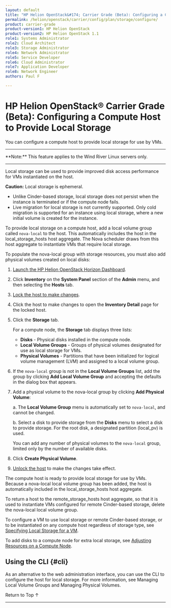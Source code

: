 ```yaml
---
layout: default
title: "HP Helion OpenStack&#174; Carrier Grade (Beta): Configuring a Compute Host to Provide Local Storage"
permalink: /helion/openstack/carrier/config/plan/storage/configure/
product: carrier-grade
product-version1: HP Helion OpenStack
product-version2: HP Helion OpenStack 1.1
role1: Systems Administrator 
role2: Cloud Architect 
role3: Storage Administrator 
role4: Network Administrator 
role5: Service Developer 
role6: Cloud Administrator 
role7: Application Developer 
role8: Network Engineer 
authors: Paul F

---
```

<!--UNDER REVISION-->

<script>

function PageRefresh {
onLoad="window.refresh"
}

PageRefresh();

</script>

<!-- <p style="font-size: small;"> <a href="/helion/openstack/carrier/services/imaging/overview/">&#9664; PREV</a> | <a href="/helion/openstack/carrier/services/overview/">&#9650; UP</a> | <a href="/helion/openstack/carrier/services/object/overview/"> NEXT &#9654</a> </p> -->

# HP Helion OpenStack&#174; Carrier Grade (Beta): Configuring a Compute Host to Provide Local Storage
<!-- From the Titanium Server Admin Guide -->

You can configure a compute host to provide local storage for use by VMs.

<hr>
**Note:** This feature applies to the Wind River Linux servers only.
<hr>

Local storage can be used to provide improved disk access performance for VMs instantiated on the host.

**Caution:** Local storage is ephemeral.

* Unlike Cinder-based storage, local storage does not persist when the instance is terminated or if the compute node fails.
* Live migration for local storage is not currently supported. Only cold migration is supported for an instance using local storage, where a new initial volume is created for the instance.

To provide local storage on a compute host, add a local volume group called `nova-local` to the host. This automatically includes the host in the local_storage_hosts host aggregate. The Nova scheduler draws from this host aggregate to instantiate VMs that require local storage.

To populate the nova-local group with storage resources, you must also add physical volumes created on local disks:

1. [Launch the HP Helion OpenStack Horizon Dashboard](/helion/openstack/carrier/dashboard/login/).

2. Click **Inventory** on the **System Panel** section of the **Admin** menu, and then selecting the **Hosts** tab. 

3. [Lock the host to make changes](/helion/openstack/carrier/admin/host/management/inventory/lock/).

4. Click the host to make changes to open the **Inventory Detail** page for the locked host.

5. Click the **Storage** tab.

	For a compute node, the **Storage** tab displays three lists:

	* **Disks** -  Physical disks installed in the compute node.
	* **Local Volume Groups** - Groups of physical volumes designated for use as local storage for VMs.
	* **Physical Volumes** - Partitions that have been initialized for logical volume management (LVM) and assigned to a local volume group.

6. If the `nova-local` group is not in the **Local Volume Groups** list, add the group by clicking **Add Local Volume Group** and accepting the defaults in the dialog box that appears.

7. Add a physical volume to the nova-local group by clicking **Add Physical Volume**: 

	a. The **Local Volume Group** menu is automatically set to `nova-local`, and cannot be changed.

	b. Select a disk to provide storage from the **Disks** menu to select a disk to provide storage. For the root disk, a designated partition (local_pv) is used.

	You can add any number of physical volumes to the `nova-local` group, limited only by the number of available disks.

8. Click **Create Physical Volume**.

9. [Unlock the host](/helion/openstack/carrier/admin/host/management/inventory/lock/) to make the changes take effect.


The compute host is ready to provide local storage for use by VMs. Because a nova-local local volume group has
been added, the host is automatically included in the local_storage_hosts host aggregate.

To return a host to the remote_storage_hosts host aggregate, so that it is used to instantiate VMs configured for remote Cinder-based storage, delete the nova-local local volume group.

To configure a VM to use local storage or remote Cinder-based storage, or to be instantiated on any compute host
regardless of storage type, see [Specifying Local Storage for a VM](/helion/commercial/carrier/dashboard/managing/flavors/extra/vcpu/storage/).

To add disks to a compute node for extra local storage, see [Adjusting Resources on a Compute Node](/helion/openstack/carrier/admin/host/management/active/compute/#adjust).

## Using the CLI {#cli}

As an alternative to the web administration interface, you can use the CLI to configure the host for local storage. For more information, see Managing Local Volume Groups and Managing Physical Volumes.







<a href="#top" style="padding:14px 0px 14px 0px; text-decoration: none;"> Return to Top &#8593; </a>
 
----